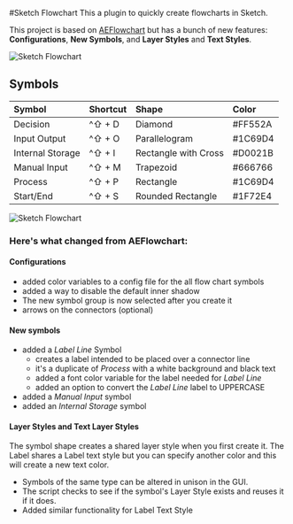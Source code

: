 #Sketch Flowchart
This a plugin to quickly create flowcharts in Sketch. 

This project is based on [AEFlowchart](https://github.com/tadija/AEFlowchart) but has a bunch of new features: **Configurations**, **New Symbols**, and **Layer Styles** and **Text Styles**.

![Sketch Flowchart](http://alienresident.net/demo/sketch-flowchart/sketch-flowchart.gif)

## Symbols

| Symbol   	   | Shortcut | Shape   | Color   |
|:------------|:----------|:--------|:--------|
| Decision    | ^⇧ + D    | Diamond | #FF552A |
| Input Output | ^⇧ + O    | Parallelogram | #1C69D4 |
| Internal Storage | ^⇧ + I  | Rectangle with Cross | #D0021B |
| Manual Input | ^⇧ + M  | Trapezoid | #666766 |
| Process | ^⇧ + P  | Rectangle | #1C69D4 |
| Start/End | ^⇧ + S  | Rounded Rectangle | #1F72E4 |

![Sketch Flowchart](http://alienresident.net/demo/sketch-flowchart/sketch-flowchart-menu.png)

### Here's what changed from AEFlowchart:
#### Configurations
* added color variables to a config file for the all flow chart symbols
* added a way to disable the default inner shadow
* The new symbol group is now selected after you create it
* arrows on the connectors (optional)

#### New symbols 
* added a *Label Line* Symbol
	* creates a label intended to be placed over a connector line  
  	* it's a duplicate of *Process* with a white background and black text
	* added a font color variable for the label needed for *Label Line* 
	* added an option to convert the *Label Line* label to UPPERCASE
* added a *Manual Input* symbol
* added an *Internal Storage* symbol

#### Layer Styles and Text Layer Styles

The symbol shape creates a shared layer style when you first create it. The Label shares a Label text style but you can specify another color and this will create a new text color.
 
* Symbols of the same type can be altered in unison in the GUI. 
* The script checks to see if the symbol's Layer Style exists and reuses it if it does.
* Added similar functionality for Label Text Style

